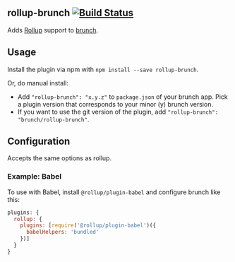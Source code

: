 ## rollup-brunch [![Build Status](https://travis-ci.org/istr/rollup-brunch.png?branch=master)](https://travis-ci.org/istr/rollup-brunch)
Adds [Rollup](http://rollupjs.org/) support to
[brunch](http://brunch.io).

## Usage
Install the plugin via npm with `npm install --save rollup-brunch`.

Or, do manual install:

* Add `"rollup-brunch": "x.y.z"` to `package.json` of your brunch app.
  Pick a plugin version that corresponds to your minor (y) brunch version.
* If you want to use the git version of the plugin, add
`"rollup-brunch": "brunch/rollup-brunch"`.

## Configuration

Accepts the same options as rollup.

### Example: Babel

To use with Babel, install `@rollup/plugin-babel` and configure brunch like this:

```js
plugins: {
  rollup: {
    plugins: [require('@rollup/plugin-babel')({
      babelHelpers: 'bundled'
    })]
  }
}
```

